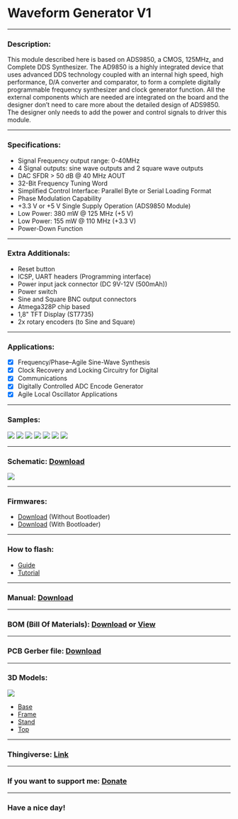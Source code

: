 # Waveform Generator V1

---

### Description:

This module described here is based on ADS9850, a CMOS, 125MHz, and Complete DDS Synthesizer. The AD9850 is a highly integrated device that uses advanced DDS technology coupled with an internal high speed, high performance, D/A converter and comparator, to form a complete digitally programmable frequency synthesizer and clock generator function. All the external components which are needed are integrated on the board and the designer don’t need to care more about the detailed design of ADS9850. The designer only needs to add the power and control signals to driver this module.

---

### Specifications:

- Signal Frequency output range: 0-40MHz
- 4 Signal outputs: sine wave outputs and 2 square wave outputs
- DAC SFDR > 50 dB @ 40 MHz AOUT
- 32-Bit Frequency Tuning Word
- Simplified Control Interface: Parallel Byte or Serial Loading Format
- Phase Modulation Capability
- +3.3 V or +5 V Single Supply Operation (ADS9850 Module)
- Low Power: 380 mW @ 125 MHz (+5 V)
- Low Power: 155 mW @ 110 MHz (+3.3 V)
- Power-Down Function

---

### Extra Additionals:

- Reset button
- ICSP, UART headers (Programming interface)
- Power input jack connector (DC 9V-12V (500mAh))
- Power switch
- Sine and Square BNC output connectors
- Atmega328P chip based
- 1,8" TFT Display (ST7735)
- 2x rotary encoders (to Sine and Square)

---

### Applications:

- [x] Frequency/Phase–Agile Sine-Wave Synthesis
- [x] Clock Recovery and Locking Circuitry for Digital
- [x] Communications
- [x] Digitally Controlled ADC Encode Generator
- [x] Agile Local Oscillator Applications

---

### Samples:

![](https://github.com/drcyberg/Waveform_Generator_V1/blob/master/pictures/3.jpg)
![](https://github.com/drcyberg/Waveform_Generator_V1/blob/master/pictures/2.jpg)
![](https://github.com/drcyberg/Waveform_Generator_V1/blob/master/pictures/1.jpg)
![](https://github.com/drcyberg/Waveform_Generator_V1/blob/master/pictures/1khz_si.jpg)
![](https://github.com/drcyberg/Waveform_Generator_V1/blob/master/pictures/1khz_sq.jpg)
![](https://github.com/drcyberg/Waveform_Generator_V1/blob/master/pictures/1mhz_si.jpg)
![](https://github.com/drcyberg/Waveform_Generator_V1/blob/master/pictures/1mhz_sq.jpg)

---

### Schematic: [Download](https://github.com/drcyberg/Waveform_Generator_V1/blob/master/pictures/waveform_generator.pdf "Download")

![](https://github.com/drcyberg/Waveform_Generator_V1/blob/master/pictures/waveform_generator-1.jpg)

---

### Firmwares:

- [Download](https://github.com/drcyberg/Waveform_Generator_V1/blob/master/firmware/wfg_v1.hex "Firmware") (Without Bootloader)
- [Download](https://github.com/drcyberg/Waveform_Generator_V1/blob/master/firmware/wfg_v1_with_bootloader.hex "Firmware") (With Bootloader)

---

### How to flash:

- [Guide](https://www.arduino.cc/en/Guide/ArduinoISP "Guide")
- [Tutorial](https://www.arduino.cc/en/tutorial/arduinoISP "Tutorial")

---

### Manual: [Download](https://github.com/drcyberg/Waveform_Generator_V1/blob/master/pictures/ad9850.pdf "Manual")

---

### BOM (Bill Of Materials): [Download](https://github.com/drcyberg/Waveform_Generator_V1/blob/master/pictures/waveform_generator.xlsx "Link") or [View](https://docs.zoho.eu/sheet/published.do?rid=4giszd4cce01cc18e43eeb01cfa9d0c18318f "View")

---

### PCB Gerber file: [Download](https://github.com/drcyberg/Waveform_Generator_V1/blob/master/manufacturing/wfg_v1.zip "Download")

---

### 3D Models:

![](https://github.com/drcyberg/Waveform_Generator_V1/blob/master/pictures/Assembled.jpg)

- [Base](https://github.com/drcyberg/Waveform_Generator_V1/blob/master/stl/base.stl "Base")
- [Frame](https://github.com/drcyberg/Waveform_Generator_V1/blob/master/stl/frame.stl "Frame")
- [Stand](https://github.com/drcyberg/Waveform_Generator_V1/blob/master/stl/stand.stl "Stand")
- [Top](https://github.com/drcyberg/Waveform_Generator_V1/blob/master/stl/top.stl "Top")

---

### Thingiverse: [Link](https://www.thingiverse.com/thing:4544577 "Link")

---

### If you want to support me: [Donate](https://www.paypal.me/Kunee82 "Donate")

---

### Have a nice day!
